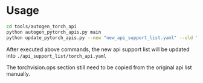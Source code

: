 # Usage
```bash
cd tools/autogen_torch_api
python autogen_pytorch_apis.py main
python update_pytorch_apis.py --new "new_api_support_list.yaml" --old "current_api_support_list.yaml"
```
After executed above commands, the new api support list will be updated into `./api_support_list/torch_api.yaml`

The torchvision.ops section still need to be copied from the original api list manually.
